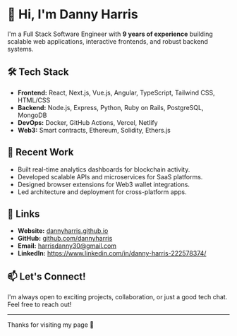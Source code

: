 # 👋 Hi, I'm Danny Harris

I'm a Full Stack Software Engineer with **9 years of experience** building scalable web applications, interactive frontends, and robust backend systems.

## 🛠️ Tech Stack
- **Frontend:** React, Next.js, Vue.js, Angular, TypeScript, Tailwind CSS, HTML/CSS
- **Backend:** Node.js, Express, Python, Ruby on Rails, PostgreSQL, MongoDB
- **DevOps:** Docker, GitHub Actions, Vercel, Netlify
- **Web3:** Smart contracts, Ethereum, Solidity, Ethers.js

## 💼 Recent Work
- Built real-time analytics dashboards for blockchain activity.
- Developed scalable APIs and microservices for SaaS platforms.
- Designed browser extensions for Web3 wallet integrations.
- Led architecture and deployment for cross-platform apps.

## 🔗 Links
- **Website:** [dannyharris.github.io](https://dannydev101.github.io)
- **GitHub:** [github.com/dannyharris](https://github.com/dannydev101)
- **Email:** harrisdanny30@gmail.com
- **LinkedIn:** https://www.linkedin.com/in/danny-harris-222578374/

## 📫 Let's Connect!
I'm always open to exciting projects, collaboration, or just a good tech chat. Feel free to reach out!

---

Thanks for visiting my page 🚀
